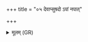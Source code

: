 +++
title = "०५ देवाप्सुषदो ऽपां नपात्"

+++
<details><summary>मूलम् (GR)</summary>

देवाप्सुषदो ऽपां नपात् तनूनपान् नराशंस-  
-अपो दत्तोदधिं भिन्त ।  
(…) ॥ +++(see 1cde)+++
</details>